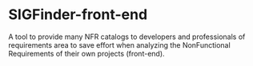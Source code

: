# SIGFinder-front-end
A tool to provide many NFR catalogs to developers and professionals of requirements area to save effort when analyzing the NonFunctional Requirements of their own projects (front-end).


